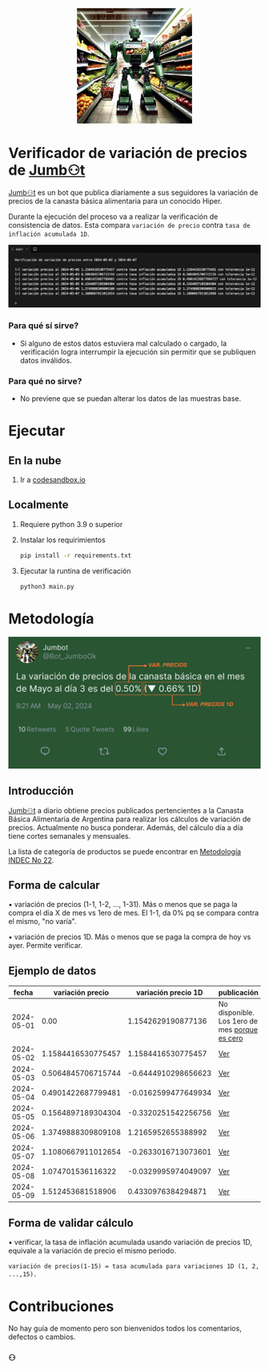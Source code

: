 <div align="center">
   <img src="https://github.com/jumbotok/verificador_variaciones/blob/2c9cbb452339e2617fd881180c8cecbf10de0b8f/_images/jumbot_avatar_400x400.jpg" width="230" alt="Zenbu">
</div>

# Verificador de variación de precios de [Jumb⚇‪t](https://x.com/Bot_JumboOk)

[Jumb⚇‪t](https://x.com/Bot_JumboOk) es un bot que publica diariamente a sus seguidores la variación de precios de la canasta básica alimentaria para un conocido Hiper.

Durante la ejecución del proceso va a realizar la verificación de consistencia de datos. Esta compara `variación de precio` contra `tasa de inflación acumulada 1D`.

![Muestra corrida de verificación de variación de precios para un rango de fechas](./_images/oss_verif.png)

### Para qué sí sirve?

 - Si alguno de estos datos estuviera mal calculado o cargado, la verificación logra interrumpir la ejecución sin permitir que se publiquen datos inválidos.

### Para qué no sirve?

- No previene que se puedan alterar los datos de las muestras base.

# Ejecutar

## En la nube

1. Ir a [codesandbox.io](https://codesandbox.io/p/github/jumbotok/verificador_variaciones/main)

## Localmente

1. Requiere python 3.9 o superior

1. Instalar los requirimientos

   ```bash
   pip install -r requirements.txt
   ```

1. Ejecutar la runtina de verificación

   ```bash
   python3 main.py
   ```

# Metodología

![Formato de publicación de variación de precios que incluye dato de variación 1D](./_images/dod_feat_lit.png)

## Introducción

[Jumb⚇‪t](https://x.com/Bot_JumboOk) a diario obtiene precios publicados pertencientes a la Canasta Básica Alimentaria de Argentina para realizar los cálculos de variación de precios. Actualmente no busca ponderar. Además, del cálculo día a día tiene cortes semanales y mensuales.

La lista de categoría de productos se puede encontrar en [Metodología INDEC No 22](https://www.indec.gob.ar/ftp/cuadros/sociedad/EPH_metodologia_22_pobreza.pdf).

## Forma de calcular

▪ variación de precios (1-1, 1-2, ..., 1-31). Más o menos que se paga la compra el día X de mes vs 1ero de mes. El 1-1, da 0% pq se compara contra el mismo, "no varía".

▪ variación de precios 1D. Más o menos que se paga la compra de hoy vs ayer. Permite verificar.

## Ejemplo de datos

| fecha      | variación precio   | variación precio 1D | publicación                                                          |
|------------|--------------------|---------------------|----------------------------------------------------------------------|
| 2024-05-01 | 0.00               | 1.1542629190877136  | No disponible. Los 1ero de mes [porque es cero](#forma-de-calcular)  |
| 2024-05-02 | 1.1584416530775457 | 1.1584416530775457  | [Ver](https://x.com/Bot_JumboOk/status/1785992611662049548)          |
| 2024-05-03 | 0.5064845706715744 | -0.6444910298656623 | [Ver](https://x.com/Bot_JumboOk/status/1786355086035390491)          |
| 2024-05-04 | 0.4901422687799481 | -0.0162599477649934 | [Ver](https://x.com/Bot_JumboOk/status/1786717290911969678)          |
| 2024-05-05 | 0.1564897189304304 | -0.3320251542256756 | [Ver](https://x.com/Bot_JumboOk/status/1787079722893230249)          |
| 2024-05-06 | 1.3749888309809108 | 1.2165952655388992  | [Ver](https://x.com/Bot_JumboOk/status/1787442348823105626)          |
| 2024-05-07 | 1.1080667911012654 | -0.2633016713073601 | [Ver](https://x.com/Bot_JumboOk/status/1787805133499240675)          |
| 2024-05-08 | 1.074701536116322  | -0.0329995974049097 | [Ver](https://x.com/Bot_JumboOk/status/1788167556794081325)          |
| 2024-05-09 | 1.512453681518906  | 0.4330976384294871  | [Ver](https://x.com/Bot_JumboOk/status/1788529517839212748)          |

## Forma de validar cálculo

▪ verificar, la tasa de inflación acumulada usando variación de precios 1D, equivale a la variación de precio el mismo periodo.

  ```output
  variación de precios(1-15) = tasa acumulada para variaciones 1D (1, 2, ...,15).
  ```

# Contribuciones

No hay guía de momento pero son bienvenidos todos los comentarios, defectos o cambios.

### ⚇
